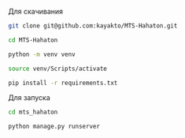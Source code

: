 Для скачивания
```bash
git clone git@github.com:kayakto/MTS-Hahaton.git
```
```bash
cd MTS-Hahaton
```
```bash
python -m venv venv
```
```bash
source venv/Scripts/activate
``` 
```bash
pip install -r requirements.txt
```

Для запуска
```bash
cd mts_hahaton
```
```bash
python manage.py runserver
```